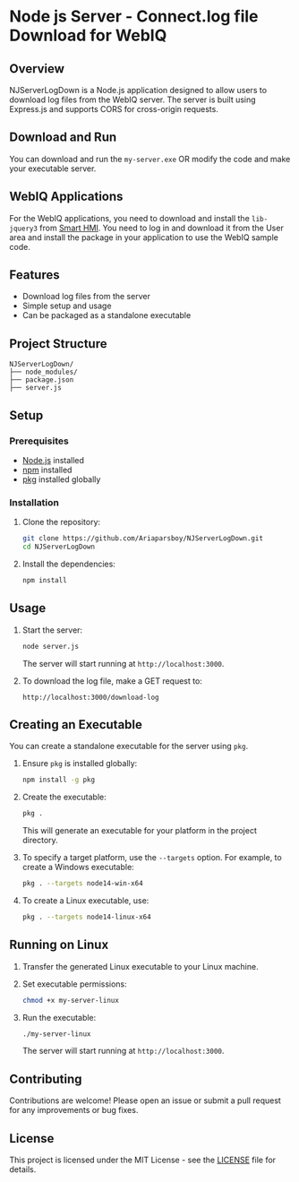 
# Node js Server - Connect.log file Download for WebIQ

## Overview

NJServerLogDown is a Node.js application designed to allow users to download log files from the WebIQ server. The server is built using Express.js and supports CORS for cross-origin requests.

## Download and Run

You can download and run the `my-server.exe` OR modify the code and make your executable server.

## WebIQ Applications

For the WebIQ applications, you need to download and install the `lib-jquery3` from [Smart HMI](https://www.smart-hmi.com). You need to log in and download it from the User area and install the package in your application to use the WebIQ sample code.

## Features

- Download log files from the server
- Simple setup and usage
- Can be packaged as a standalone executable

## Project Structure

```
NJServerLogDown/
├── node_modules/
├── package.json
├── server.js
```

## Setup

### Prerequisites

- [Node.js](https://nodejs.org/) installed
- [npm](https://www.npmjs.com/) installed
- [pkg](https://github.com/vercel/pkg) installed globally

### Installation

1. Clone the repository:

   ```bash
   git clone https://github.com/Ariaparsboy/NJServerLogDown.git
   cd NJServerLogDown
   ```

2. Install the dependencies:

   ```bash
   npm install
   ```

## Usage

1. Start the server:

   ```bash
   node server.js
   ```

   The server will start running at `http://localhost:3000`.

2. To download the log file, make a GET request to:

   ```
   http://localhost:3000/download-log
   ```

## Creating an Executable

You can create a standalone executable for the server using `pkg`.

1. Ensure `pkg` is installed globally:

   ```bash
   npm install -g pkg
   ```

2. Create the executable:

   ```bash
   pkg .
   ```

   This will generate an executable for your platform in the project directory.

3. To specify a target platform, use the `--targets` option. For example, to create a Windows executable:

   ```bash
   pkg . --targets node14-win-x64
   ```
4. To create a Linux executable, use:

   ```bash
   pkg . --targets node14-linux-x64
   ```
   
## Running on Linux

1. Transfer the generated Linux executable to your Linux machine.

2. Set executable permissions:

   ```bash
   chmod +x my-server-linux
   ```

3. Run the executable:

   ```bash
   ./my-server-linux
   ```

   The server will start running at `http://localhost:3000`.

## Contributing

Contributions are welcome! Please open an issue or submit a pull request for any improvements or bug fixes.

## License

This project is licensed under the MIT License - see the [LICENSE](LICENSE) file for details.
```
